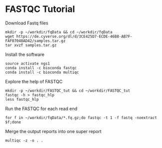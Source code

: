 FASTQC Tutorial
================

Download Fastq files
```
mkdir -p ~/workdir/fqData && cd ~/workdir/fqData
wget https://de.cyverse.org/dl/d/3CE425D7-ECDE-46B8-AB7F-FAF07048AD42/samples.tar.gz
tar xvzf samples.tar.gz
```

Install the software
```
source activate ngs1
conda install -c bioconda fastqc 
conda install -c bioconda multiqc 
```

Explore the help of FASTQC
```
mkdir -p ~/workdir/FASTQC_tut && cd ~/workdir/FASTQC_tut
fastqc -h > fastqc_hlp
less fastqc_hlp
```

Run the FASTQC for each read end
```
for f in ~/workdir/fqData/*.fq.gz;do fastqc -t 1 -f fastq -noextract $f;done
```

Merge the output reports into one super report
```
multiqc -z -o . .
```

